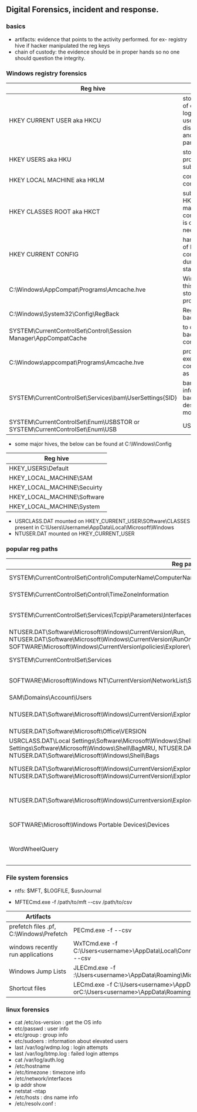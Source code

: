 ## Digital Forensics, incident and response.

### basics

- artifacts: evidence that points to the activity performed. for ex- registry hive if hacker manipulated the reg keys
- chain of custody: the evidence should be in proper hands so no one should question the integrity.

### Windows registry forensics 

| Reg hive                                | function                                         |
|-----------------------------------------|-----------------------------------------------------|
| HKEY CURRENT USER  aka HKCU            | store conf info of current logged in user, user folders, display settings and control panel settings |
| HKEY USERS aka HKU                           | store user profiles, its a subkey of HCU             |
| HKEY LOCAL MACHINE aka HKLM                           | conf info of a computer                     |
| HKEY CLASSES ROOT   aka HKCT                           | subkey of HKLM/Software, make sures correct program is opened when needed |
| HKEY CURRENT CONFIG                                    | hardware profile of local computer used during system startup             |
| C:\Windows\AppCompat\Programs\Amcache.hve              | Windows use this hive to store recetly run programs                       |
| C:\Windows\System32\Config\RegBack                     | Registry backups                                                          |
| SYSTEM\CurrentControlSet\Control\Session Manager\AppCompatCache | to check the backward compatibility                              |
| C:\Windows\appcompat\Programs\Amcache.hve | program execution, contains all info as well as sha 1 |
| SYSTEM\CurrentControlSet\Services\bam\UserSettings\{SID} | bam and dam info bro background and desktop activity monitoring         |
| SYSTEM\CurrentControlSet\Enum\USBSTOR or SYSTEM\CurrentControlSet\Enum\USB | USB info                                              |



- some major hives, the below can be found at C:\Windows\Config

| Reg hive                                |
|-----------------------------------------|
| HKEY_USERS\Default          |
| HKEY_LOCAL_MACHINE\SAM      |
| HKEY_LOCAL_MACHINE\Secuirty |
| HKEY_LOCAL_MACHINE\Software |
| HKEY_LOCAL_MACHINE\System   |

- USRCLASS.DAT mounted on HKEY_CURRENT_USER\SOftware\CLASSES present in C:\Users\Username\AppData\Local\Microsoft\Windows
- NTUSER.DAT mounted on HKEY_CURRENT_USER

### popular reg paths

| Reg path                              | function                                         |
|-----------------------------------------|-----------------------------------------------------|
| SYSTEM\CurrentControlSet\Control\ComputerName\ComputerName | computer info                    |
| SYSTEM\CurrentControlSet\Control\TimeZoneInformation       | time zone info                   |
| SYSTEM\CurrentControlSet\Services\Tcpip\Parameters\Interfaces | all the interfaces network    |
| NTUSER.DAT\Software\Microsoft\Windows\CurrentVersion\Run, NTUSER.DAT\Software\Microsoft\Windows\CurrentVersion\RunOnce,SOFTWARE\Microsoft\Windows\CurrentVersion\RunOnce, SOFTWARE\Microsoft\Windows\CurrentVersion\policies\Explorer\Run, SOFTWARE\Microsoft\Windows\CurrentVersion\Run |                   Scheduled tasks               |
| SYSTEM\CurrentControlSet\Services           | all the services                                |
| SOFTWARE\Microsoft\Windows NT\CurrentVersion\NetworkList\Signatures\Unmanaged  | all the past network connections  |
| SAM\Domains\Account\Users                                                 | users info          |
| NTUSER.DAT\Software\Microsoft\Windows\CurrentVersion\Explorer\RecentDocs  | all the recents docs open         |
| NTUSER.DAT\Software\Microsoft\Office\VERSION  | office files              |
| USRCLASS.DAT\Local Settings\Software\Microsoft\Windows\Shell\Bags, USRCLASS.DAT\Local Settings\Software\Microsoft\Windows\Shell\BagMRU, NTUSER.DAT\Software\Microsoft\Windows\Shell\BagMRU, NTUSER.DAT\Software\Microsoft\Windows\Shell\Bags | shellbag, all the user layout info |
| NTUSER.DAT\Software\Microsoft\Windows\CurrentVersion\Explorer\ComDlg32\OpenSavePIDlMRU, NTUSER.DAT\Software\Microsoft\Windows\CurrentVersion\Explorer\ComDlg32\LastVisitedPidlMRU | open or save dialogs |
| NTUSER.DAT\Software\Microsoft\Windows\Currentversion\Explorer\UserAssist\{GUID}\Count  | user program execution count |
| SOFTWARE\Microsoft\Windows Portable Devices\Devices | the device name |
| WordWheelQuery | check for searches perfomed in file explorer |



### File system forensics

- ntfs: $MFT, $LOGFILE, $usnJournal

- MFTECmd.exe -f /path/to/mft --csv /path/to/csv

| Artifacts                              | function                                         |
|-----------------------------------------|-----------------------------------------------------|
| prefetch files .pf, C:\Windows\Prefetch | PECmd.exe -f <path-to-Prefetch-files> --csv <path-to-save-csv>                    |
| windows recently run applications  | WxTCmd.exe -f C:\Users\<username>\AppData\Local\ConnectedDevicesPlatform\{randomfolder}\ActivitiesCache.db --csv <path-to-save-csv>   |
| Windows Jump Lists | JLECmd.exe -f :\Users\<username>\AppData\Roaming\Microsoft\Windows\Recent\AutomaticDestinations --csv <path-to-save-csv> |
| Shortcut files | LECmd.exe -f C:\Users\<username>\AppData\Roaming\Microsoft\Windows\Recent\ orC:\Users\<username>\AppData\Roaming\Microsoft\Office\Recent\ --csv /path/ |


### linux forensics

- cat /etc/os-version : get the OS info
- etc/passwd : user info
- etc/group : group info 
- etc/sudoers : information about elevated users
- last /var/log/wdmp.log : login attempts
- last /var/log/btmp.log : failed login attemps
- cat /var/log/auth.log 
- /etc/hostname
- /etc/timezone : timezone info
- /etc/network/interfaces
- ip addr show
- netstat -ntap
- /etc/hosts : dns name info
- /etc/resolv.conf : 